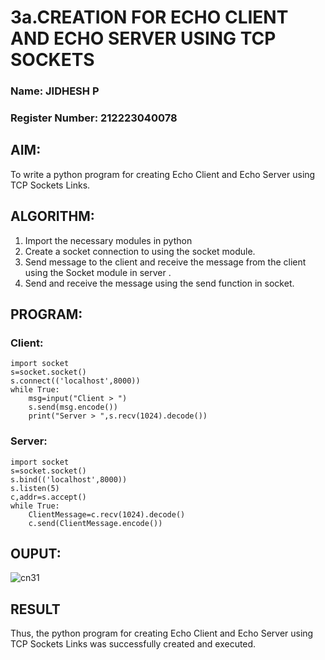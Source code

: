 # 3a.CREATION FOR ECHO CLIENT AND ECHO SERVER USING TCP SOCKETS
### Name: JIDHESH P
### Register Number: 212223040078
## AIM:
To write a python program for creating Echo Client and Echo Server using TCP
Sockets Links.
## ALGORITHM:
1. Import the necessary modules in python
2. Create a socket connection to using the socket module.
3. Send message to the client and receive the message from the client using the Socket module in
 server .
4. Send and receive the message using the send function in socket.
## PROGRAM:
### Client:
```
import socket
s=socket.socket()
s.connect(('localhost',8000))
while True:
    msg=input("Client > ")
    s.send(msg.encode())
    print("Server > ",s.recv(1024).decode())

```
### Server:
```
import socket
s=socket.socket()
s.bind(('localhost',8000))
s.listen(5)
c,addr=s.accept()
while True:
    ClientMessage=c.recv(1024).decode()
    c.send(ClientMessage.encode())

```
## OUPUT:
![cn31](https://github.com/user-attachments/assets/286ee71a-9b57-4e16-aae1-83ee99b0703e)


## RESULT
Thus, the python program for creating Echo Client and Echo Server using TCP Sockets Links was successfully created and executed.

